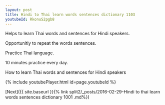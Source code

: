 ```yaml
---
layout: post
title: Hindi to Thai learn words sentences dictionary 1103 
youtubeId: RkonuS2pgb8
---
```

 
 
Helps to learn Thai words and sentences for Hindi speakers.

Opportunitiy to repeat the words sentences. 

Practice Thai language. 
 
10 minutes practice every day. 
 
How to learn Thai words and sentences for Hindi speakers 
 
{% include youtubePlayer.html id=page.youtubeId %}
 
 
[Next]({{ site.baseurl }}{% link  split2/_posts/2016-02-29-Hindi to thai learn words sentences dictionary 1001 .md%})
 
